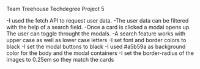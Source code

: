 Team Treehouse Techdegree Project 5

-I used the fetch API to request user data.
-The user data can be filtered with the help of a search field.
-Once a card is clicked a modal opens up. The user can toggle throught the modals.
-A search feature works with upper case as well as lower case letters
-I set font and border colors to black
-I set the modal buttons to black
-I used #a5b59a as background color for the body and the modal containers
-I set the border-radius of the images to 0.25em so they match the cards


